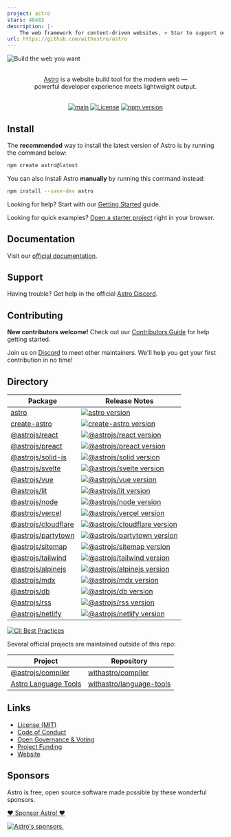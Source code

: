 ```yaml
---
project: astro
stars: 48483
description: |-
    The web framework for content-driven websites. ⭐️ Star to support our work!
url: https://github.com/withastro/astro
---
```


![Build the web you want](.github/assets/banner.jpg 'Build the web you want')

<p align="center">
  <br/>
  <a href="https://astro.build">Astro</a> is a website build tool for the modern web &mdash;
  <br/>
  powerful developer experience meets lightweight output.
  <br/><br/>
</p>

<div align="center">

[![main](https://github.com/withastro/astro/actions/workflows/ci.yml/badge.svg)](https://github.com/withastro/astro/actions/workflows/ci.yml)
[![License](https://img.shields.io/badge/License-MIT-blue.svg)](https://github.com/withastro/astro/blob/main/LICENSE)
[![npm version](https://badge.fury.io/js/astro.svg)](https://badge.fury.io/js/astro)

</div>

## Install

The **recommended** way to install the latest version of Astro is by running the command below:

```bash
npm create astro@latest
```

You can also install Astro **manually** by running this command instead:

```bash
npm install --save-dev astro
```

Looking for help? Start with our [Getting Started](https://docs.astro.build/en/getting-started/) guide.

Looking for quick examples? [Open a starter project](https://astro.new/) right in your browser.

## Documentation

Visit our [official documentation](https://docs.astro.build/).

## Support

Having trouble? Get help in the official [Astro Discord](https://astro.build/chat).

## Contributing

**New contributors welcome!** Check out our [Contributors Guide](CONTRIBUTING.md) for help getting started.

Join us on [Discord](https://astro.build/chat) to meet other maintainers. We'll help you get your first contribution in no time!

## Directory

| Package                                                                                    | Release Notes                                                                                                                                                                      |
| ------------------------------------------------------------------------------------------ | ---------------------------------------------------------------------------------------------------------------------------------------------------------------------------------- |
| [astro](packages/astro)                                                                    | [![astro version](https://img.shields.io/npm/v/astro.svg?label=%20)](packages/astro/CHANGELOG.md)                                                                                  |
| [create-astro](packages/create-astro)                                                      | [![create-astro version](https://img.shields.io/npm/v/create-astro.svg?label=%20)](packages/create-astro/CHANGELOG.md)                                                             |
| [@astrojs/react](packages/integrations/react)                                              | [![@astrojs/react version](https://img.shields.io/npm/v/@astrojs/react.svg?label=%20)](packages/integrations/react/CHANGELOG.md)                                                   |
| [@astrojs/preact](packages/integrations/preact)                                            | [![@astrojs/preact version](https://img.shields.io/npm/v/@astrojs/preact.svg?label=%20)](packages/integrations/preact/CHANGELOG.md)                                                |
| [@astrojs/solid-js](packages/integrations/solid)                                           | [![@astrojs/solid version](https://img.shields.io/npm/v/@astrojs/solid-js.svg?label=%20)](packages/integrations/solid/CHANGELOG.md)                                                |
| [@astrojs/svelte](packages/integrations/svelte)                                            | [![@astrojs/svelte version](https://img.shields.io/npm/v/@astrojs/svelte.svg?label=%20)](packages/integrations/svelte/CHANGELOG.md)                                                |
| [@astrojs/vue](packages/integrations/vue)                                                  | [![@astrojs/vue version](https://img.shields.io/npm/v/@astrojs/vue.svg?label=%20)](packages/integrations/vue/CHANGELOG.md)                                                         |
| [@astrojs/lit](packages/integrations/lit)                                                  | [![@astrojs/lit version](https://img.shields.io/npm/v/@astrojs/lit.svg?label=%20)](packages/integrations/lit/CHANGELOG.md)                                                         |
| [@astrojs/node](packages/integrations/node)                                                | [![@astrojs/node version](https://img.shields.io/npm/v/@astrojs/node.svg?label=%20)](packages/integrations/node/CHANGELOG.md)                                                      |
| [@astrojs/vercel](packages/integrations/vercel)                                            | [![@astrojs/vercel version](https://img.shields.io/npm/v/@astrojs/vercel.svg?label=%20)](packages/integrations/vercel/CHANGELOG.md)                                                |
| [@astrojs/cloudflare](https://github.com/withastro/adapters/blob/main/packages/cloudflare) | [![@astrojs/cloudflare version](https://img.shields.io/npm/v/@astrojs/cloudflare.svg?label=%20)](https://github.com/withastro/adapters/blob/main/packages/cloudflare/CHANGELOG.md) |
| [@astrojs/partytown](packages/integrations/partytown)                                      | [![@astrojs/partytown version](https://img.shields.io/npm/v/@astrojs/partytown.svg?label=%20)](packages/integrations/partytown/CHANGELOG.md)                                       |
| [@astrojs/sitemap](packages/integrations/sitemap)                                          | [![@astrojs/sitemap version](https://img.shields.io/npm/v/@astrojs/sitemap.svg?label=%20)](packages/integrations/sitemap/CHANGELOG.md)                                             |
| [@astrojs/tailwind](packages/integrations/tailwind)                                        | [![@astrojs/tailwind version](https://img.shields.io/npm/v/@astrojs/tailwind.svg?label=%20)](packages/integrations/tailwind/CHANGELOG.md)                                          |
| [@astrojs/alpinejs](packages/integrations/alpinejs)                                        | [![@astrojs/alpinejs version](https://img.shields.io/npm/v/@astrojs/alpinejs.svg?label=%20)](packages/integrations/alpinejs/CHANGELOG.md)                                          |
| [@astrojs/mdx](packages/integrations/mdx)                                                  | [![@astrojs/mdx version](https://img.shields.io/npm/v/@astrojs/mdx.svg?label=%20)](packages/integrations/mdx/CHANGELOG.md)                                                         |
| [@astrojs/db](packages/db)                                                                 | [![@astrojs/db version](https://img.shields.io/npm/v/@astrojs/db.svg?label=%20)](packages/db/CHANGELOG.md)                                                                         |
| [@astrojs/rss](packages/astro-rss)                                                         | [![@astrojs/rss version](https://img.shields.io/npm/v/@astrojs/rss.svg?label=%20)](packages/astro-rss/CHANGELOG.md)                                                                |
| [@astrojs/netlify](https://github.com/withastro/adapters/blob/main/packages/netlify)       | [![@astrojs/netlify version](https://img.shields.io/npm/v/@astrojs/netlify.svg?label=%20)](https://github.com/withastro/adapters/blob/main/packages/netlify/CHANGELOG.md)          |

[![CII Best Practices](https://bestpractices.coreinfrastructure.org/projects/6178/badge)](https://bestpractices.coreinfrastructure.org/projects/6178)

Several official projects are maintained outside of this repo:

| Project                                                             | Repository                                                              |
| ------------------------------------------------------------------- | ----------------------------------------------------------------------- |
| [@astrojs/compiler](https://github.com/withastro/compiler)          | [withastro/compiler](https://github.com/withastro/compiler)             |
| [Astro Language Tools](https://github.com/withastro/language-tools) | [withastro/language-tools](https://github.com/withastro/language-tools) |

## Links

- [License (MIT)](LICENSE)
- [Code of Conduct](https://github.com/withastro/.github/blob/main/CODE_OF_CONDUCT.md)
- [Open Governance & Voting](https://github.com/withastro/.github/blob/main/GOVERNANCE.md)
- [Project Funding](https://github.com/withastro/.github/blob/main/FUNDING.md)
- [Website](https://astro.build/)

## Sponsors

Astro is free, open source software made possible by these wonderful sponsors.

[❤️ Sponsor Astro! ❤️](https://github.com/withastro/.github/blob/main/FUNDING.md)

<p align="center">
  <a target="_blank" href="https://github.com/sponsors/withastro">

[![Astro's sponsors.](https://astro.build/sponsors.png "Astro's sponsors.
Platinum sponsors: Vercel, storyblok, Netlify, Ship Shape, Google Chrome
Gold sponsors: ‹div›RIOTS, DEEPGRAM, Transloadit, CloudCannon
Sponsors: Monogram, Qoddi, Dimension")](https://github.com/sponsors/withastro)

  </a>
</p>

